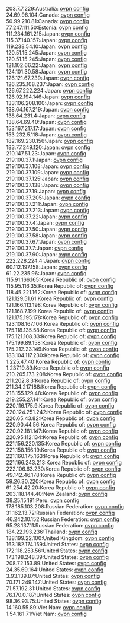 203.7.7.229:Australia: [ovpn config](vpn/203_7_7_229.ovpn)  
24.69.96.104:Canada: [ovpn config](vpn/24_69_96_104.ovpn)  
50.99.210.81:Canada: [ovpn config](vpn/50_99_210_81.ovpn)  
77.247.111.50:Estonia: [ovpn config](vpn/77_247_111_50.ovpn)  
111.234.161.215:Japan: [ovpn config](vpn/111_234_161_215.ovpn)  
115.37.140.157:Japan: [ovpn config](vpn/115_37_140_157.ovpn)  
119.238.54.10:Japan: [ovpn config](vpn/119_238_54_10.ovpn)  
120.51.15.245:Japan: [ovpn config](vpn/120_51_15_245.ovpn)  
120.51.15.245:Japan: [ovpn config](vpn/120_51_15_245.ovpn)  
121.102.66.22:Japan: [ovpn config](vpn/121_102_66_22.ovpn)  
124.101.30.58:Japan: [ovpn config](vpn/124_101_30_58.ovpn)  
126.121.67.239:Japan: [ovpn config](vpn/126_121_67_239.ovpn)  
126.235.108.237:Japan: [ovpn config](vpn/126_235_108_237.ovpn)  
126.67.222.224:Japan: [ovpn config](vpn/126_67_222_224.ovpn)  
126.92.194.146:Japan: [ovpn config](vpn/126_92_194_146.ovpn)  
133.106.208.100:Japan: [ovpn config](vpn/133_106_208_100.ovpn)  
138.64.167.219:Japan: [ovpn config](vpn/138_64_167_219.ovpn)  
138.64.231.4:Japan: [ovpn config](vpn/138_64_231_4.ovpn)  
138.64.69.40:Japan: [ovpn config](vpn/138_64_69_40.ovpn)  
153.167.217.17:Japan: [ovpn config](vpn/153_167_217_17.ovpn)  
153.232.5.118:Japan: [ovpn config](vpn/153_232_5_118.ovpn)  
182.169.230.156:Japan: [ovpn config](vpn/182_169_230_156.ovpn)  
183.77.249.120:Japan: [ovpn config](vpn/183_77_249_120.ovpn)  
210.147.51.23:Japan: [ovpn config](vpn/210_147_51_23.ovpn)  
219.100.37.1:Japan: [ovpn config](vpn/219_100_37_1.ovpn)  
219.100.37.108:Japan: [ovpn config](vpn/219_100_37_108.ovpn)  
219.100.37.109:Japan: [ovpn config](vpn/219_100_37_109.ovpn)  
219.100.37.125:Japan: [ovpn config](vpn/219_100_37_125.ovpn)  
219.100.37.138:Japan: [ovpn config](vpn/219_100_37_138.ovpn)  
219.100.37.19:Japan: [ovpn config](vpn/219_100_37_19.ovpn)  
219.100.37.205:Japan: [ovpn config](vpn/219_100_37_205.ovpn)  
219.100.37.211:Japan: [ovpn config](vpn/219_100_37_211.ovpn)  
219.100.37.213:Japan: [ovpn config](vpn/219_100_37_213.ovpn)  
219.100.37.22:Japan: [ovpn config](vpn/219_100_37_22.ovpn)  
219.100.37.4:Japan: [ovpn config](vpn/219_100_37_4.ovpn)  
219.100.37.50:Japan: [ovpn config](vpn/219_100_37_50.ovpn)  
219.100.37.58:Japan: [ovpn config](vpn/219_100_37_58.ovpn)  
219.100.37.67:Japan: [ovpn config](vpn/219_100_37_67.ovpn)  
219.100.37.7:Japan: [ovpn config](vpn/219_100_37_7.ovpn)  
219.100.37.90:Japan: [ovpn config](vpn/219_100_37_90.ovpn)  
222.228.224.4:Japan: [ovpn config](vpn/222_228_224_4.ovpn)  
60.112.197.158:Japan: [ovpn config](vpn/60_112_197_158.ovpn)  
61.22.235.96:Japan: [ovpn config](vpn/61_22_235_96.ovpn)  
115.91.166.165:Korea Republic of: [ovpn config](vpn/115_91_166_165.ovpn)  
115.95.116.35:Korea Republic of: [ovpn config](vpn/115_95_116_35.ovpn)  
118.45.221.162:Korea Republic of: [ovpn config](vpn/118_45_221_162.ovpn)  
121.129.51.61:Korea Republic of: [ovpn config](vpn/121_129_51_61.ovpn)  
121.166.113.198:Korea Republic of: [ovpn config](vpn/121_166_113_198.ovpn)  
121.168.7.199:Korea Republic of: [ovpn config](vpn/121_168_7_199.ovpn)  
121.175.195.178:Korea Republic of: [ovpn config](vpn/121_175_195_178.ovpn)  
123.108.167.106:Korea Republic of: [ovpn config](vpn/123_108_167_106.ovpn)  
175.118.135.58:Korea Republic of: [ovpn config](vpn/175_118_135_58.ovpn)  
175.121.108.33:Korea Republic of: [ovpn config](vpn/175_121_108_33.ovpn)  
175.199.89.158:Korea Republic of: [ovpn config](vpn/175_199_89_158.ovpn)  
175.212.23.149:Korea Republic of: [ovpn config](vpn/175_212_23_149.ovpn)  
183.104.117.230:Korea Republic of: [ovpn config](vpn/183_104_117_230.ovpn)  
1.225.47.40:Korea Republic of: [ovpn config](vpn/1_225_47_40.ovpn)  
1.237.19.89:Korea Republic of: [ovpn config](vpn/1_237_19_89.ovpn)  
210.205.173.208:Korea Republic of: [ovpn config](vpn/210_205_173_208.ovpn)  
211.202.8.3:Korea Republic of: [ovpn config](vpn/211_202_8_3.ovpn)  
211.34.217.188:Korea Republic of: [ovpn config](vpn/211_34_217_188.ovpn)  
218.155.129.48:Korea Republic of: [ovpn config](vpn/218_155_129_48.ovpn)  
219.255.27.141:Korea Republic of: [ovpn config](vpn/219_255_27_141.ovpn)  
220.116.175.9:Korea Republic of: [ovpn config](vpn/220_116_175_9.ovpn)  
220.124.251.242:Korea Republic of: [ovpn config](vpn/220_124_251_242.ovpn)  
220.65.43.82:Korea Republic of: [ovpn config](vpn/220_65_43_82.ovpn)  
220.90.44.56:Korea Republic of: [ovpn config](vpn/220_90_44_56.ovpn)  
220.92.181.147:Korea Republic of: [ovpn config](vpn/220_92_181_147.ovpn)  
220.95.112.134:Korea Republic of: [ovpn config](vpn/220_95_112_134.ovpn)  
221.156.220.135:Korea Republic of: [ovpn config](vpn/221_156_220_135.ovpn)  
221.158.156.19:Korea Republic of: [ovpn config](vpn/221_158_156_19.ovpn)  
221.160.175.163:Korea Republic of: [ovpn config](vpn/221_160_175_163.ovpn)  
221.166.243.213:Korea Republic of: [ovpn config](vpn/221_166_243_213.ovpn)  
222.106.63.230:Korea Republic of: [ovpn config](vpn/222_106_63_230.ovpn)  
49.142.46.178:Korea Republic of: [ovpn config](vpn/49_142_46_178.ovpn)  
59.26.30.220:Korea Republic of: [ovpn config](vpn/59_26_30_220.ovpn)  
61.254.42.20:Korea Republic of: [ovpn config](vpn/61_254_42_20.ovpn)  
203.118.144.40:New Zealand: [ovpn config](vpn/203_118_144_40.ovpn)  
38.25.15.191:Peru: [ovpn config](vpn/38_25_15_191.ovpn)  
178.185.103.208:Russian Federation: [ovpn config](vpn/178_185_103_208.ovpn)  
31.162.13.72:Russian Federation: [ovpn config](vpn/31_162_13_72.ovpn)  
46.242.10.152:Russian Federation: [ovpn config](vpn/46_242_10_152.ovpn)  
95.28.137.11:Russian Federation: [ovpn config](vpn/95_28_137_11.ovpn)  
184.22.193.236:Thailand: [ovpn config](vpn/184_22_193_236.ovpn)  
138.199.22.100:United Kingdom: [ovpn config](vpn/138_199_22_100.ovpn)  
163.182.174.159:United States: [ovpn config](vpn/163_182_174_159.ovpn)  
172.118.253.56:United States: [ovpn config](vpn/172_118_253_56.ovpn)  
173.198.248.39:United States: [ovpn config](vpn/173_198_248_39.ovpn)  
208.72.153.89:United States: [ovpn config](vpn/208_72_153_89.ovpn)  
24.35.69.164:United States: [ovpn config](vpn/24_35_69_164.ovpn)  
3.93.139.87:United States: [ovpn config](vpn/3_93_139_87.ovpn)  
70.171.249.147:United States: [ovpn config](vpn/70_171_249_147.ovpn)  
71.57.192.31:United States: [ovpn config](vpn/71_57_192_31.ovpn)  
76.170.0.187:United States: [ovpn config](vpn/76_170_0_187.ovpn)  
98.36.93.75:United States: [ovpn config](vpn/98_36_93_75.ovpn)  
14.160.55.89:Viet Nam: [ovpn config](vpn/14_160_55_89.ovpn)  
1.54.161.71:Viet Nam: [ovpn config](vpn/1_54_161_71.ovpn)  
